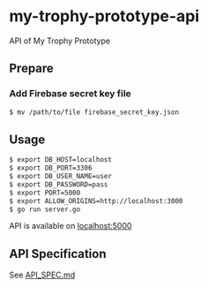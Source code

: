 # my-trophy-prototype-api
API of My Trophy Prototype

## Prepare
### Add Firebase secret key file
```sh
$ mv /path/to/file firebase_secret_key.json
```

## Usage
```sh
$ export DB_HOST=localhost
$ export DB_PORT=3306
$ export DB_USER_NAME=user
$ export DB_PASSWORD=pass
$ export PORT=5000
$ export ALLOW_ORIGINS=http://localhost:3000
$ go run server.go
```

API is available on [localhost:5000](http://localhost:5000)

## API Specification
See [API_SPEC.md](API_SPEC.md)
